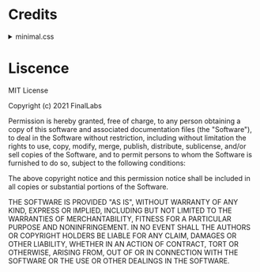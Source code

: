 # Credits
<details>
    <summary>minimal.css</summary>
    
```css
/*!
 *
 * bttn.css - https://raw.githubusercontent.com/ganapativs/bttn.css/master/dist/standalone/minimal.css
 * Version - 0.2.4
 * Demo: https://bttn.surge.sh
 *
 * Licensed under the MIT license - http://opensource.org/licenses/MIT
 *
 * Copyright (c) 2016 Ganapati V S (@ganapativs)
 *
 */
/* standalone - .bttn-minimal */
.bttn-default {
    color: #fff;
  }
  .bttn-primary,
  .bttn,
  .bttn-lg,
  .bttn-md,
  .bttn-sm,
  .bttn-xs {
    color: #1d89ff;
  }
  .bttn-warning {
    color: #feab3a;
  }
  .bttn-danger {
    color: #ff5964;
  }
  .bttn-success {
    color: #28b78d;
  }
  .bttn-royal {
    color: #bd2df5;
  }
  .bttn,
  .bttn-lg,
  .bttn-md,
  .bttn-sm,
  .bttn-xs {
    margin: 0;
    padding: 0;
    border-width: 0;
    border-color: transparent;
    background: transparent;
    font-weight: 400;
    cursor: pointer;
    position: relative;
  }
  .bttn-lg {
    padding: 8px 15px;
    font-size: 24px;
    font-family: 'Montserrat', sans-serif;
  }
  .bttn-md {
    font-size: 20px;
    font-family: 'Montserrat', sans-serif;
    padding: 5px 12px;
  }
  .bttn-sm {
    padding: 4px 10px;
    font-size: 16px;
    font-family: 'Montserrat', sans-serif;
  }
  .bttn-xs {
    padding: 3px 8px;
    font-size: 12px;
    font-family: inherit;
  }
  .bttn-minimal {
    margin: 0;
    padding: 0;
    border-width: 0;
    border-color: transparent;
    background: transparent;
    font-weight: 400;
    cursor: pointer;
    position: relative;
    /*text-shadow: 0px 0px 2px rgb(40, 40, 40); /**/
    font-size: 20px;
    font-family: 'Montserrat', sans-serif;
    padding: 5px 12px;
    overflow: hidden;
    border-width: 0;
    border-radius: 4px;
    background: transparent;
    color: #fff;
    -webkit-transition: all 0.5s cubic-bezier(0.02, 0.01, 0.47, 1);
    transition: all 0.5s cubic-bezier(0.02, 0.01, 0.47, 1);
  }
  .bttn-minimal:after {
    position: absolute;
    bottom: 0;
    left: 10px;
    width: calc(100% - 20px);
    height: 1px;
    background: currentColor;
    content: '';
    opacity: 0.65;
    -webkit-transition: opacity 0.5s cubic-bezier(0.02, 0.01, 0.47, 1), -webkit-transform 0.5s cubic-bezier(0.02, 0.01, 0.47, 1);
    transition: opacity 0.5s cubic-bezier(0.02, 0.01, 0.47, 1), -webkit-transform 0.5s cubic-bezier(0.02, 0.01, 0.47, 1);
    transition: transform 0.5s cubic-bezier(0.02, 0.01, 0.47, 1), opacity 0.5s cubic-bezier(0.02, 0.01, 0.47, 1);
    transition: transform 0.5s cubic-bezier(0.02, 0.01, 0.47, 1), opacity 0.5s cubic-bezier(0.02, 0.01, 0.47, 1), -webkit-transform 0.5s cubic-bezier(0.02, 0.01, 0.47, 1);
  }
  .bttn-minimal:before {
    position: absolute;
    bottom: 0;
    left: 10px;
    width: calc(100% - 20px);
    height: 1px;
    background: currentColor;
    content: '';
    opacity: 0.65;
    -webkit-transition: opacity 0.5s cubic-bezier(0.02, 0.01, 0.47, 1), -webkit-transform 0.5s cubic-bezier(0.02, 0.01, 0.47, 1);
    transition: opacity 0.5s cubic-bezier(0.02, 0.01, 0.47, 1), -webkit-transform 0.5s cubic-bezier(0.02, 0.01, 0.47, 1);
    transition: transform 0.5s cubic-bezier(0.02, 0.01, 0.47, 1), opacity 0.5s cubic-bezier(0.02, 0.01, 0.47, 1);
    transition: transform 0.5s cubic-bezier(0.02, 0.01, 0.47, 1), opacity 0.5s cubic-bezier(0.02, 0.01, 0.47, 1), -webkit-transform 0.5s cubic-bezier(0.02, 0.01, 0.47, 1);
  }
  .bttn-minimal:hover,
  .bttn-minimal:focus {
    /*  text-shadow: 0px 0px 0px rgb(40, 40, 40); /**/
    opacity: 0.9;
  }
  .bttn-minimal:hover:after,
  .bttn-minimal:focus:after {
    opacity: 1;
    -webkit-transform: translateX(-10px) rotate(0.001deg);
            transform: translateX(-10px) rotate(0.001deg);
  }
  .bttn-minimal:hover:before,
  .bttn-minimal:focus:before {
    opacity: 1;
    -webkit-transform: translateX(10px) rotate(0.001deg);
            transform: translateX(10px) rotate(0.001deg);
  }
  .bttn-minimal.bttn-xs {
    padding: 3px 8px;
    font-size: 12px;
    font-family: 'Montserrat', sans-serif;
  }
  .bttn-minimal.bttn-sm {
    padding: 4px 10px;
    font-size: 16px;
    font-family: 'Montserrat', sans-serif;
  }
  .bttn-minimal.bttn-md {
    font-size: 20px;
    font-family: 'Montserrat', sans-serif;
    padding: 5px 12px;
  }
  .bttn-minimal.bttn-lg {
    padding: 8px 15px;
    font-size: 30px;
    font-family: 'Montserrat', sans-serif;
  }
  .bttn-minimal.bttn-default {
    color: #fff;
  }
  .bttn-minimal.bttn-primary {
    color: white;
  }
  .bttn-minimal.bttn-warning {
    color: rgb(255, 255, 255);
    font-weight: bold;
  }
  .bttn-minimal.bttn-danger {
    color: #ff5964;
  }
  .bttn-minimal.bttn-success {
    color: #28b78d;
  }
  .bttn-minimal.bttn-royal {
    color: #bd2df5;
  }
```
</details>

# Liscence

MIT License

Copyright (c) 2021 FinalLabs

Permission is hereby granted, free of charge, to any person obtaining a copy
of this software and associated documentation files (the "Software"), to deal
in the Software without restriction, including without limitation the rights
to use, copy, modify, merge, publish, distribute, sublicense, and/or sell
copies of the Software, and to permit persons to whom the Software is
furnished to do so, subject to the following conditions:

The above copyright notice and this permission notice shall be included in all
copies or substantial portions of the Software.

THE SOFTWARE IS PROVIDED "AS IS", WITHOUT WARRANTY OF ANY KIND, EXPRESS OR
IMPLIED, INCLUDING BUT NOT LIMITED TO THE WARRANTIES OF MERCHANTABILITY,
FITNESS FOR A PARTICULAR PURPOSE AND NONINFRINGEMENT. IN NO EVENT SHALL THE
AUTHORS OR COPYRIGHT HOLDERS BE LIABLE FOR ANY CLAIM, DAMAGES OR OTHER
LIABILITY, WHETHER IN AN ACTION OF CONTRACT, TORT OR OTHERWISE, ARISING FROM,
OUT OF OR IN CONNECTION WITH THE SOFTWARE OR THE USE OR OTHER DEALINGS IN THE
SOFTWARE.
